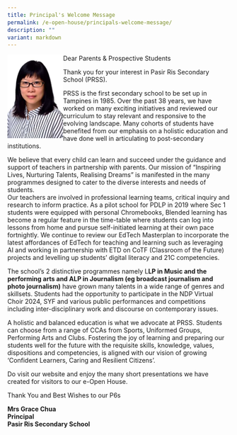 ```yaml
---
title: Principal's Welcome Message
permalink: /e-open-house/principals-welcome-message/
description: ""
variant: markdown
---
```

<img src="/images/Mrs%20Chua.jpg" style="width:25%;float:left">

Dear Parents &amp; Prospective Students

Thank you for your interest in Pasir Ris Secondary School (PRSS).

PRSS is the first secondary school to be set up in Tampines in 1985.  Over the past 38 years, we have worked on many exciting initiatives and reviewed our curriculum to stay relevant and responsive to the evolving landscape.  Many cohorts of students have benefited from our emphasis on a holistic education and have done well in articulating to post-secondary institutions.

We believe that every child can learn and succeed under the guidance and support of teachers in partnership with parents.  Our mission of “Inspiring Lives, Nurturing Talents, Realising Dreams” is manifested in the many programmes designed to cater to the diverse interests and needs of students.  
Our teachers are involved in professional learning teams, critical inquiry and research to inform practice.  As a pilot school for PDLP in 2019 where Sec 1 students were equipped with personal Chromebooks, Blended learning has become a regular feature in the time-table where students can log into lessons from home and pursue self-initiated learning at their own pace fortnightly. We continue to review our EdTech Masterplan to incorporate the latest affordances of EdTech for teaching and learning such as leveraging AI and working in partnership with ETD on CoTF (Classroom of the Future) projects and levelling up  students’ digital literacy and 21C competencies.

The school’s 2 distinctive programmes namely L**LP in Music and the performing arts and ALP in Journalism (eg broadcast journalism and photo journalism)** have grown many talents in a wide range of genres and skillsets.  Students had the opportunity to participate in the NDP Virtual Choir 2024, SYF and various public performances and competitions including inter-disciplinary work  and discourse on contemporary issues.

A holistic and balanced education is what we advocate at PRSS.  Students can choose from a range of CCAs from Sports, Uniformed Groups, Performing Arts and Clubs. Fostering the joy of learning and preparing our students well for the future with the requisite skills, knowledge, values, dispositions and competencies,  is aligned with our vision of growing ‘Confident Learners, Caring and Resilient Citizens’.  

Do visit our website and enjoy the many short presentations we have created for visitors to our e-Open House.

Thank You and Best Wishes to our P6s

**Mrs Grace Chua**<br>
**Principal**<br>
**Pasir Ris Secondary School**

